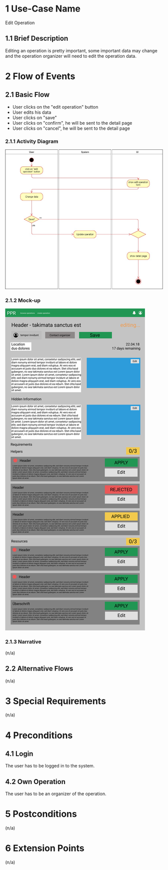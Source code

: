 # 1 Use-Case Name
Edit Operation

## 1.1 Brief Description
Editing an operation is pretty important, some important data may change and the operation organizer will need to edit the operation data.

# 2 Flow of Events
## 2.1 Basic Flow
- User clicks on the "edit operation" button
- User edits his data
- User clicks on "save"
- User clicks on "confirm", he will be sent to the detail page
- User clicks on "cancel", he will be sent to the detail page 

### 2.1.1 Activity Diagram
![Edit Operation Activity Diagram](../Diagrams/UCs/EditOperation.jpg)

### 2.1.2 Mock-up
![Start Operation Mockup](../Pictures/Wireframes/EditOperationDetail.png)


### 2.1.3 Narrative
(n/a)

## 2.2 Alternative Flows
(n/a)

# 3 Special Requirements
(n/a)

# 4 Preconditions
## 4.1 Login
The user has to be logged in to the system.
## 4.2 Own Operation
The user has to be an organizer of the operation.
# 5 Postconditions
(n/a)
 
# 6 Extension Points
(n/a)
